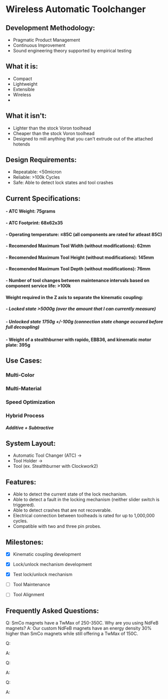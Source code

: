 # Wireless Automatic Toolchanger

## Development Methodology:
- Pragmatic Product Management
- Continuous Improvement
- Sound engineering theory supported by empirical testing
 
## What it is:
- Compact
- Lightweight
- Extensible
- Wireless
- 
 
## What it isn't:
- Lighter than the stock Voron toolhead
- Cheaper than the stock Voron toolhead	
- Designed to mill anything that you can't extrude out of the attached hotends
	
 
## Design Requirements:
- Repeatable: <50micron
- Reliable: >100k Cycles
- Safe: Able to detect lock states and tool crashes

 
## Current Specifications:
#### - ATC Weight: 75grams
#### - ATC Footprint: 68x62x35
#### - Operating temperature: ≤85C (all components are rated for atleast 85C)  

#### - Recomended Maximum Tool Width (without modifications): 62mm
#### - Recomended Maximum Tool Height (without modifications): 145mm
#### - Recomended Maximum Tool Depth (without modifications): 76mm
 
 
#### - Number of tool changes between maintenance intervals based on component service life: >100k
 
 
#### Weight required in the Z axis to separate the kinematic coupling:
##### - Locked state >5000g (over the amount that I can currently measure) 
##### - Unlocked state 1750g +/-100g (connection state change occured before full decoupling)
 
 
#### - Weight of a stealthburner with rapido, EBB36, and kinematic motor plate: 395g 




## Use Cases:
### Multi-Color	
### Multi-Material
### Speed Optimization 
### Hybrid Process 
##### Additive + Subtractive


## System Layout:
- Automatic Tool Changer (ATC)
->
- Tool Holder 
-> 
- Tool (ex. Stealthburner with Clockwork2)


## Features:
- Able to detect the current state of the lock mechanism. 
- Able to detect a fault in the locking mechanism (neither slider switch is triggered).
- Able to detect crashes that are not recoverable.
- Electrical connection between toolheads is rated for up to 1,000,000 cycles. 
- Compatible with two and three pin probes.

## Milestones:
- [X] Kinematic coupling development
- [X] Lock/unlock mechanism development
- [X] Test lock/unlock mechanism
- [ ] Tool Maintenance
- [ ] Tool Alignment 


## Frequently Asked Questions:
Q: SmCo magnets have a TwMax of 250-350C. Why are you using NdFeB magnets?
A: Our custom NdFeB magnets have an energy density 30% higher than SmCo magnets while still offering a TwMax of 150C. 


Q:

A:


Q:

A:


Q:

A:
